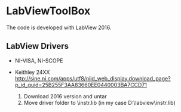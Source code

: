 # LabViewToolBox

The code is developed with LabView 2016. 

## LabView Drivers
* NI-VISA, NI-SCOPE

* Keithley 24XX http://sine.ni.com/apps/utf8/niid_web_display.download_page?p_id_guid=25B255F3AA83660EE0440003BA7CCD71
  1. Download 2016 version and untar
  2. Move driver folder to <Path to LabView installation folder>\instr.lib (in my case D:\labview\instr.lib)
